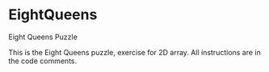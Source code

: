# EightQueens
Eight Queens Puzzle

This is the Eight Queens puzzle, exercise for 2D array.
All instructions are in the code comments.
